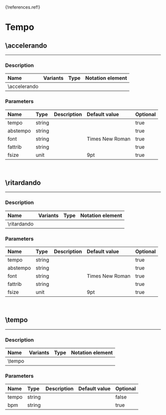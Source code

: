 {!references.ref!}

# Tempo


## \accelerando

-------

### Description

| Name | Variants | Type | Notation element |
| :----| :--------| :----| :----------------|
| \accelerando |


### Parameters
 
| Name        	| Type   | Description    | Default value  | Optional |
| :------------ |:-------| :--------------| :------------- | :--------|  
| tempo     | string   |   |    | true |
| abstempo     | string   |   |    | true |
| font     | string   |   | Times New Roman   | true |
| fattrib     | string   |   |    | true |
| fsize     | unit   |   | 9pt   | true |



<br />


## \ritardando

-------

### Description

| Name | Variants | Type | Notation element |
| :----| :--------| :----| :----------------|
| \ritardando |


### Parameters
 
| Name        	| Type   | Description    | Default value  | Optional |
| :------------ |:-------| :--------------| :------------- | :--------|  
| tempo     | string   |   |    | true |
| abstempo     | string   |   |    | true |
| font     | string   |   | Times New Roman   | true |
| fattrib     | string   |   |    | true |
| fsize     | unit   |   | 9pt   | true |


<br />


## \tempo

-------

### Description

| Name | Variants | Type | Notation element |
| :----| :--------| :----| :----------------|
| \tempo |


### Parameters
 
| Name        	| Type   | Description    | Default value  | Optional |
| :------------ |:-------| :--------------| :------------- | :--------|  
| tempo     | string   |   |    | false |
| bpm     | string   |   |    | true |


<br />

